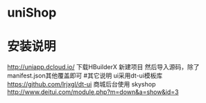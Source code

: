# uniShop
# 安装说明
http://uniapp.dcloud.io/ 
下载HBuilderX 新建项目 然后导入源码，除了manifest.json其他覆盖即可 
#其它说明
    ui采用dt-ui模板库  https://github.com/lrjxgl/dt-ui 
    商城后台使用 skyshop  http://www.deitui.com/module.php?m=down&a=show&id=3 
